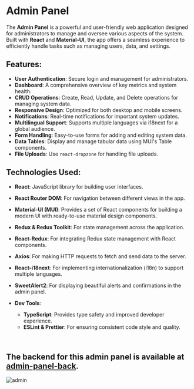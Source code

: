 # Admin Panel

The **Admin Panel** is a powerful and user-friendly web application designed for administrators to manage and oversee various aspects of the system. Built with **React** and **Material-UI**, the app offers a seamless experience to efficiently handle tasks such as managing users, data, and settings.

## Features:
- **User Authentication**: Secure login and management for administrators.
- **Dashboard**: A comprehensive overview of key metrics and system health.
- **CRUD Operations**: Create, Read, Update, and Delete operations for managing system data.
- **Responsive Design**: Optimized for both desktop and mobile screens.
- **Notifications**: Real-time notifications for important system updates.
- **Multilingual Support**: Supports multiple languages via i18next for a global audience.
- **Form Handling**: Easy-to-use forms for adding and editing system data.
- **Data Tables**: Display and manage tabular data using MUI's Table components.
- **File Uploads**: Use `react-dropzone` for handling file uploads.

## Technologies Used:
  - **React**: JavaScript library for building user interfaces.
  - **React Router DOM**: For navigation between different views in the app.
  - **Material-UI (MUI)**: Provides a set of React components for building a modern UI with ready-to-use material design components.
  - **Redux & Redux Toolkit**: For state management across the application.
  - **React-Redux**: For integrating Redux state management with React components.
  - **Axios**: For making HTTP requests to fetch and send data to the server.
  - **React-i18next**: For implementing internationalization (i18n) to support multiple languages.
  - **SweetAlert2**: For displaying beautiful alerts and confirmations in the admin panel.

- **Dev Tools**:
  - **TypeScript**: Provides type safety and improved developer experience.
  - **ESLint & Prettier**: For ensuring consistent code style and quality.

</br>

## The backend for this admin panel is available at [admin-panel-back](https://github.com/leilamamedova/admin-panel-back).


![admin](https://github.com/user-attachments/assets/985719b6-643f-426c-b9d4-78f24b13c38b)
